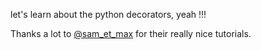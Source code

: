 let's learn about the python decorators, yeah !!!

Thanks a lot to [@sam_et_max](https://twitter.com/sam_et_max "Title") for their really nice tutorials.